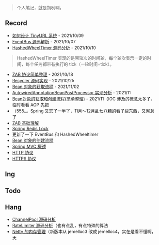 > 个人笔记，就是胡咧咧。



## Record

- [如何设计 TinyURL 系统](系统设计/如何设计TinyURL系统.md) - 2021/10/09
- [EventBus 源码解析](java/guava/EventBus.md) - 2021/10/07
- [HashedWheelTimer 源码分析](netty/util/HashedWheelTimer源码分析.md)  - 2021/10/10 

> HashedWheelTimer 实现的是带轮次的时间轮，每个轮次表示一定的时间，每个任务都带有执行的 tick（一轮时间=tick）。

- [ZAB 协议简单整理](分布式/zab/ZAB基础理解.md) - 2021/10/18
- [Recycler 源码实现](netty/util/Recycler源码实现.md) - 2021/10/25
- [Bean 对象的获取流程](spring/spring-core/ioc/Bean对象的获取流程.md) - 2021/11/02
- [AutowiredAnnotationBeanPostProcessor 实现分析](spring/core/ioc/beanpostprocessor/AutowiredAnnotationBeanPostProcessor源码分析.md) - 2021/11
- [Bean对象的获取和创建流程(简单整理)](spring/core/ioc/Bean对象的获取和创建流程.md) - 2021/11（IOC 涉及的概念太多了，临时看看 AOP 先把
- （555。。Spring 又忘了一半了，11月～12月乱七八糟的看了些东西，又懈怠了
- [ZAB 基础理解](分布式/zab/ZAB基础理解.md)
- [Spring Redis Lock](spring/utils/RedisLock.md)
- 更新了一下 EventBus 和 HashedWheeltimer
- [Bean 对象的创建流程](spring/spring-core/ioc/Bean对象的创建流程.md)
- [Spring MVC 概述](spring/core/mvc/springmvc.md)
- [HTTP 协议](网络/http.md)
- [HTTPS 协议](网络/https.md)



## Ing

## Todo



## Hang

- [ChannelPool 源码分析](netty/util/ChannelPool.md)
- [RateLimiter 源码分析](java/guava/RateLimiter.md)（也有点乱，有点特殊的算法
- [Netty 的内存管理](netty/Netty的内存管理.md)（新版本从 jemelloc3 改成 jemelloc4，实在是看不懂啊，天
